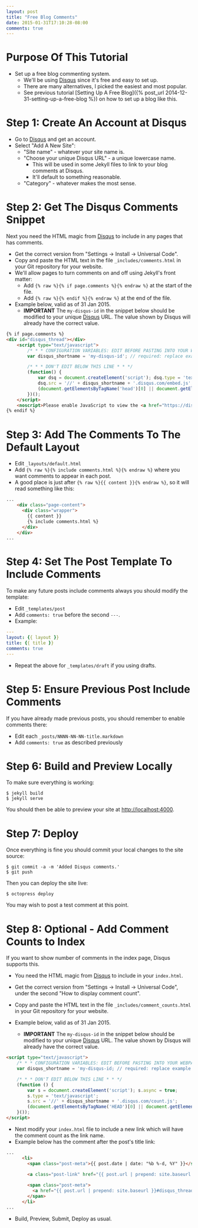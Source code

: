 ```yaml
---
layout: post
title: "Free Blog Comments"
date: 2015-01-31T17:10:28-08:00
comments: true
---
```


Purpose Of This Tutorial
=========================

* Set up a free blog commenting system.
  * We'll be using [Disqus] since it's free and easy to set up.
  * There are many alternatives, I picked the easiest and most popular.
  * See previous tutorial [Setting Up A Free Blog]({% post_url 2014-12-31-setting-up-a-free-blog %}) on how to set up a blog like this.

Step 1: Create An Account at Disqus
===================================

* Go to [Disqus] and get an account.
* Select "Add A New Site":
  * "Site name" - whatever your site name is.
  * "Choose your unique Disqus URL" - a unique lowercase name.
    * This will be used in some Jekyll files to link to your blog comments at Disqus.
    * It'll default to something reasonable.
  * "Category" - whatever makes the most sense.

Step 2: Get The Disqus Comments Snippet
=======================================

Next you need the HTML magic from [Disqus] to include in any pages that has comments.

* Get the correct version from "Settings -> Install -> Universal Code".
* Copy and paste the HTML text in the file `_includes/comments.html` in your Git repository for
  your website.
* We'll allow pages to turn comments on and off using Jekyll's front matter:
  * Add `{% raw %}{% if page.comments %}{% endraw %}` at the start of the file.
  * Add `{% raw %}{% endif %}{% endraw %}` at the end of the file.
* Example below, valid as of 31 Jan 2015. 
  * **IMPORTANT** The `my-disqus-id` in the snippet below should be modified to your unique [Disqus] URL. The value shown by Disqus will already have the correct value.

```html
{% if page.comments %}
<div id="disqus_thread"></div>
    <script type="text/javascript">
        /* * * CONFIGURATION VARIABLES: EDIT BEFORE PASTING INTO YOUR WEBPAGE * * */
        var disqus_shortname = 'my-disqus-id'; // required: replace example with your forum shortname

        /* * * DON'T EDIT BELOW THIS LINE * * */
        (function() {
            var dsq = document.createElement('script'); dsq.type = 'text/javascript'; dsq.async = true;
            dsq.src = '//' + disqus_shortname + '.disqus.com/embed.js';
            (document.getElementsByTagName('head')[0] || document.getElementsByTagName('body')[0]).appendChild(dsq);
        })();
    </script>
    <noscript>Please enable JavaScript to view the <a href="https://disqus.com/?ref_noscript">comments powered by Disqus.</a></noscript>
{% endif %}
```

Step 3: Add The Comments To The Default Layout
==============================================

* Edit `_layouts/default.html`
* Add `{% raw %}{% include comments.html %}{% endraw %}` where you want comments to appear in each post.
* A good place is just after `{% raw %}{{ content }}{% endraw %}`, so it will read something like this:

```html
...
    <div class="page-content">
      <div class="wrapper">
        {{ content }}
        {% include comments.html %}
      </div>
    </div>
...
```

Step 4: Set The Post Template To Include Comments
=================================================

To make any future posts include comments always you should modify the template:

* Edit `_templates/post`
* Add `comments: true` before the second `---`.
* Example:

```yaml
---
layout: {{ layout }}
title: {{ title }}
comments: true
---
```

* Repeat the above for `_templates/draft` if you using drafts.

Step 5: Ensure Previous Post Include Comments
=============================================

If you have already made previous posts, you should remember to enable comments there:

* Edit each `_posts/NNNN-NN-NN-title.markdown`
* Add `comments: true` as described previously

Step 6: Build and Preview Locally
=================================

To make sure everything is working:

```console
$ jekyll build
$ jekyll serve
```

You should then be able to preview your site at <http://localhost:4000>.

Step 7: Deploy
==============

Once everything is fine you should commit your local changes to the site source:

```console
$ git commit -a -m 'Added Disqus comments.'
$ git push
```

Then you can deploy the site live:

```console
$ octopress deploy
```

You may wish to post a test comment at this point.

Step 8: Optional - Add Comment Counts to Index
==============================================

If you want to show number of comments in the index page, Disqus supports this.

* You need the HTML magic from [Disqus] to include in your `index.html`.
* Get the correct version from "Settings -> Install -> Universal
  Code", under the second "How to display comment count".
* Copy and paste the HTML text in the file
  `_includes/comment_counts.html` in your Git repository for your
  website.

* Example below, valid as of 31 Jan 2015. 
  * **IMPORTANT** The `my-disqus-id` in the snippet below should be modified to your unique [Disqus] URL. The value shown by Disqus will already have the correct value.

```html
<script type="text/javascript">
    /* * * CONFIGURATION VARIABLES: EDIT BEFORE PASTING INTO YOUR WEBPAGE * * */
    var disqus_shortname = 'my-disqus-id; // required: replace example with your forum shortname

    /* * * DON'T EDIT BELOW THIS LINE * * */
    (function () {
        var s = document.createElement('script'); s.async = true;
        s.type = 'text/javascript';
        s.src = '//' + disqus_shortname + '.disqus.com/count.js';
        (document.getElementsByTagName('HEAD')[0] || document.getElementsByTagName('BODY')[0]).appendChild(s);
    }());
</script>
```

* Next modify your `index.html` file to include a new link which will
  have the comment count as the link name.
* Example below has the comment after the post's title link:

```html
...
      <li>
        <span class="post-meta">{{ post.date | date: "%b %-d, %Y" }}</span>
 
        <a class="post-link" href="{{ post.url | prepend: site.baseurl }}">{{ post.title }}</a>

        <span class="post-meta">	
          <a href="{{ post.url | prepend: site.baseurl }}#disqus_thread">0 Comments</a>
        </span>
      </li>
...
```

* Build, Preview, Submit, Deploy as usual.

[disqus]: www.disqus.com
